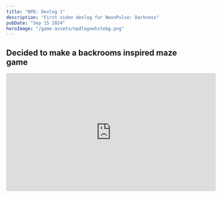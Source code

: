 ```yaml
---
title: "NPD: Devlog 1"
description: "First video devlog for NeonPulse: Darkness"
pubDate: "Sep 15 2024"
heroImage: "/game-assets/npdlogowhitebg.png"
---
```


## Decided to make a backrooms inspired maze game
<iframe width="560" height="315" src="https://www.youtube.com/embed/4i1UULgcecE" title="NeonPulse Darkness Devlog 1" frameborder="0" allow="accelerometer; autoplay; clipboard-write; encrypted-media; gyroscope; picture-in-picture" allowfullscreen> </iframe> 
